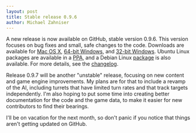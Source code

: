```yaml
---
layout: post
title: Stable release 0.9.6
author: Michael Zahniser
---
```

A new release is now available on GitHub, stable version 0.9.6. This version focuses on bug fixes and small, safe changes to the code. Downloads are available for [Mac OS X](https://github.com/endless-sky/endless-sky/releases/download/v0.9.6/endless-sky-macosx-0.9.6.dmg), [64-bit Windows](https://github.com/endless-sky/endless-sky/releases/download/v0.9.6/endless-sky-win64-0.9.6.zip), and [32-bit Windows](https://github.com/endless-sky/endless-sky/releases/download/v0.9.6/endless-sky-win32-0.9.6.zip). Ubuntu Linux packages are available in a [PPA](https://launchpad.net/~mzahniser/+archive/ubuntu/endless-sky), and a Debian Linux [package](https://mentors.debian.net/package/endless-sky) is also available. For more details, see the [changelog](https://github.com/endless-sky/endless-sky/blob/master/changelog).

Release 0.9.7 will be another "unstable" release, focusing on new content and game engine improvements. My plans are for that to include a revamp of the AI, including turrets that have limited turn rates and that track targets independently. I'm also hoping to put some time into creating better documentation for the code and the game data, to make it easier for new contributors to find their bearings.

I'll be on vacation for the next month, so don't panic if you notice that things aren't getting updated on GitHub.
